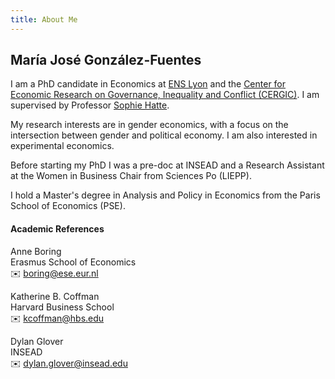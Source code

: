 ```yaml
---
title: About Me
---
```


## María José González-Fuentes 

I am a PhD candidate in Economics at [ENS Lyon](https://www.ens-lyon.fr/en/) and the [Center for Economic Research on Governance, Inequality and Conflict (CERGIC)](https://www.cergic-lyon.fr/). I am supervised by Professor [Sophie Hatte](https://sites.google.com/site/sophiehatte/).

My research interests are in gender economics, with a focus on the intersection between gender and political economy. I am also interested in experimental economics.

Before starting my PhD I was a pre-doc at INSEAD and a Research Assistant at the Women in Business Chair from Sciences Po (LIEPP). 

I hold a Master's degree in Analysis and Policy in Economics from the Paris School of Economics (PSE).

#### Academic References

Anne Boring  
Erasmus School of Economics  
✉️ [boring@ese.eur.nl](mailto:boring@ese.eur.nl)  

Katherine B. Coffman  
Harvard Business School  
✉️ [kcoffman@hbs.edu](mailto:kcoffman@hbs.edu)

Dylan Glover  
INSEAD  
✉️ [dylan.glover@insead.edu](mailto:dylan.glover@insead.edu)




